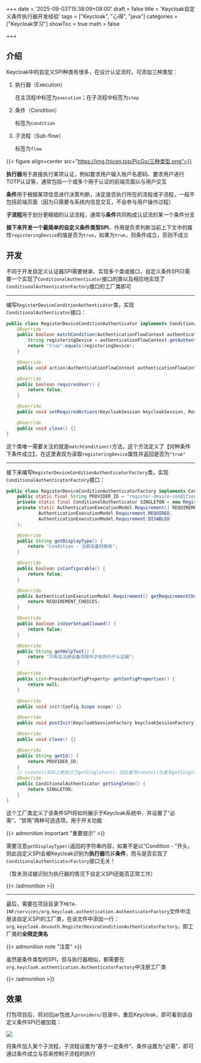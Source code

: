 +++
date = '2025-09-03T15:38:09+08:00'
draft = false
title = 'Keycloak自定义条件执行器开发经验'
tags = ["Keycloak", "心得", "java"]
categories = ["Keycloak学习"]
showToc = true
math = false

+++

## 介绍

Keycloak中的自定义SPI种类有很多，在设计认证流时，可添加三种类型：

1. 执行器（Execution）

   在主流程中标签为`execution`；在子流程中标签为`step`

2. 条件（Condition）

   标签为`condition`

3. 子流程（Sub-flow）

   标签为`flow`

{{< figure align=center src="https://img.fnicen.top/PicGo/三种类型.png">}}

**执行器**用于直接执行某项认证，例如要求用户输入账户名密码、要求用户进行TOTP认证等，通常包括一个或多个用于认证的前端页面以与用户交互

**条件**用于根据某项信息进行决策判断，决定是否执行所在的流程或子流程，一般不包括前端页面（因为只需要与系统内信息交互，不会参与用户操作过程）

**子流程**用于划分更精细的认证流程，通常与**条件**共同构成认证流的某一个条件分支

**接下来开发一个最简单的自定义条件类型SPI**，作用是负责判断当前上下文中的属性`registeringDevice`的值是否为`true`，如果为`true`，则条件成立，否则不成立

## 开发

不同于开发自定义认证器SPI需要继承、实现多个类或接口，自定义条件SPI只需要一个实现了`ConditionalAuthenticator`接口的类以及相应地实现了`ConditionalAuthenticatorFactory`接口的工厂类即可

---

编写`RegisterDeviceConditionAuthenticator`类，实现`ConditionalAuthenticator`接口：

```java
public class RegisterDeviceConditionAuthenticator implements ConditionalAuthenticator {
    @Override
    public boolean matchCondition(AuthenticationFlowContext authenticationFlowContext) {
        String registeringDevice = authenticationFlowContext.getAuthenticationSession().getClientNote("registeringDevice");
        return "true".equals(registeringDevice);
    }

    @Override
    public void action(AuthenticationFlowContext authenticationFlowContext) {}

    @Override
    public boolean requiresUser() {
        return false;
    }

    @Override
    public void setRequiredActions(KeycloakSession keycloakSession, RealmModel realmModel, UserModel userModel) {}

    @Override
    public void close() {}
}
```

这个类唯一需要关注的就是`matchCondition()`方法，这个方法定义了【何种条件下条件成立】，在这里表现为读取`registeringDevice`属性并返回是否为`"true"`

---

接下来编写`RegisterDeviceConditionAuthenticatorFactory`类，实现`ConditionalAuthenticatorFactory`接口：

```java
public class RegisterDeviceConditionAuthenticatorFactory implements ConditionalAuthenticatorFactory {
    public static final String PROVIDER_ID = "register-device-condition";
    private static final ConditionalAuthenticator SINGLETON = new RegisterDeviceConditionAuthenticator();
    private static AuthenticationExecutionModel.Requirement[] REQUIREMENT_CHOICES = {
            AuthenticationExecutionModel.Requirement.REQUIRED,
            AuthenticationExecutionModel.Requirement.DISABLED
    };

    @Override
    public String getDisplayType() {
        return "Condition - 注册设备时触发";
    }

    @Override
    public boolean isConfigurable() {
        return false;
    }

    @Override
    public AuthenticationExecutionModel.Requirement[] getRequirementChoices() {
        return REQUIREMENT_CHOICES;
    }

    @Override
    public boolean isUserSetupAllowed() {
        return false;
    }

    @Override
    public String getHelpText() {
        return "只有在注册设备流程中才会执行子认证器";
    }

    @Override
    public List<ProviderConfigProperty> getConfigProperties() {
        return null;
    }

    @Override
    public void init(Config.Scope scope) {}

    @Override
    public void postInit(KeycloakSessionFactory keycloakSessionFactory) {}

    @Override
    public void close() {}

    @Override
    public String getId() {
        return PROVIDER_ID;
    }
    // create()实际上是执行了getSingleton()，因此重写create()与重写getSingleton()是等价的
    @Override
    public ConditionalAuthenticator getSingleton() {
        return SINGLETON;
    }
}
```

这个工厂类定义了该条件SPI将如何展示于Keycloak系统中，并设置了“必需”、“禁用”两种可选选项，用于开关功能

{{< admonition important "重要提示" >}}

需要注意`getDisplayType()`返回的字符串内容，如果不是以“Condition - ”开头，则此自定义SPI会被Keycloak识别为**执行器**而非**条件**，而与是否实现了`ConditionalAuthenticatorFactory`接口无关！

（暂未测试被识别为执行器的情况下自定义SPI还能否正常工作）

{{< /admonition >}}

---

最后，需要在项目目录下`META-INF/services/org.keycloak.authentication.AuthenticatorFactory`文件中注册该自定义SPI的工厂类，在该文件中添加一行：`org.keycloak.devauth.RegisterDeviceConditionAuthenticatorFactory`，即工厂类的**全限定类名**

{{< admonition note "注意" >}}

虽然是条件类型的SPI，但与执行器相似，都需要在`org.keycloak.authentication.AuthenticatorFactory`中注册工厂类

{{< /admonition >}}

## 效果

打包项目后，将对应jar包放入`providers/`目录中，重启Keycloak，即可看到该自定义条件SPI已被加载：

![](https://img.fnicen.top/PicGo/条件SPI被加载.png)

将条件加入某个子流程，子流程设置为“基于一定条件”、条件设置为“必需”，即可通过条件成立与否来控制子流程的执行
